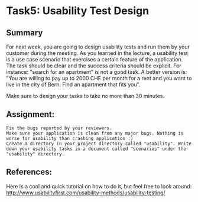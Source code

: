 
# Task5: Usability Test Design

## Summary

For next week, you are going to design usability tests and run them by your customer during the meeting. As you learned in the lecture, a usability test is a use case scenario that exercises a certain feature of the application. The task should be clear and the success criteria should be explicit. For instance: "search for an apartment" is not a good task. A better version is: "You are willing to pay up to 2000 CHF per month for a rent and you want to live in the city of Bern. Find an apartment that fits you".

Make sure to design your tasks to take no more than 30 minutes.

## Assignment:

    Fix the bugs reported by your reviewers.
    Make sure your application is clean from any major bugs. Nothing is worse for usability than crashing application :)
    Create a directory in your project directory called "usability". Write down your usability tasks in a document called "scenarios" under the "usability" directory.

## References:

Here is a cool and quick tutorial on how to do it, but feel free to look around: http://www.usabilityfirst.com/usability-methods/usability-testing/